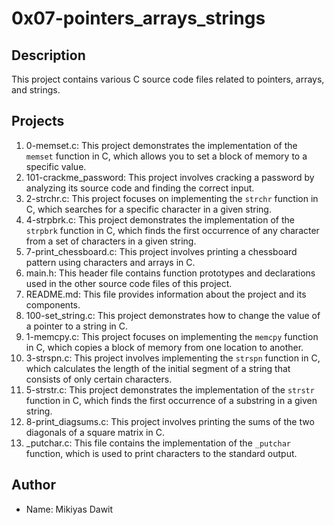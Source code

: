 # 0x07-pointers_arrays_strings

## Description

This project contains various C source code files related to pointers, arrays, and strings.

## Projects

1. 0-memset.c: This project demonstrates the implementation of the `memset` function in C, which allows you to set a block of memory to a specific value.
2. 101-crackme_password: This project involves cracking a password by analyzing its source code and finding the correct input.
3. 2-strchr.c: This project focuses on implementing the `strchr` function in C, which searches for a specific character in a given string.
4. 4-strpbrk.c: This project demonstrates the implementation of the `strpbrk` function in C, which finds the first occurrence of any character from a set of characters in a given string.
5. 7-print_chessboard.c: This project involves printing a chessboard pattern using characters and arrays in C.
6. main.h: This header file contains function prototypes and declarations used in the other source code files of this project.
7. README.md: This file provides information about the project and its components.
8. 100-set_string.c: This project demonstrates how to change the value of a pointer to a string in C.
9. 1-memcpy.c: This project focuses on implementing the `memcpy` function in C, which copies a block of memory from one location to another.
10. 3-strspn.c: This project involves implementing the `strspn` function in C, which calculates the length of the initial segment of a string that consists of only certain characters.
11. 5-strstr.c: This project demonstrates the implementation of the `strstr` function in C, which finds the first occurrence of a substring in a given string.
12. 8-print_diagsums.c: This project involves printing the sums of the two diagonals of a square matrix in C.
13. _putchar.c: This file contains the implementation of the `_putchar` function, which is used to print characters to the standard output.

## Author

- Name: Mikiyas Dawit
